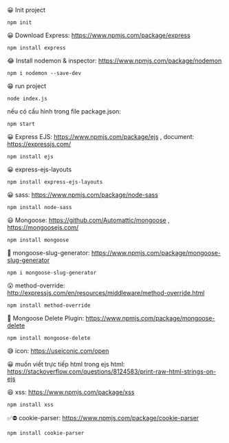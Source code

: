 😀 Init project

```
npm init
```

😀 Download Express: https://www.npmjs.com/package/express

```
npm install express
```

😂 Install nodemon & inspector: https://www.npmjs.com/package/nodemon

```
npm i nodemon --save-dev
```

😁 run project

```
node index.js
```

nếu có cấu hình trong file package.json:

```
npm start
```

😀 Express EJS: https://www.npmjs.com/package/ejs , document: https://expressjs.com/

```
npm install ejs
```

😀 express-ejs-layouts

```
npm install express-ejs-layouts
```

😀 sass: https://www.npmjs.com/package/node-sass

```
npm install node-sass

```

😃 Mongoose: https://github.com/Automattic/mongoose , https://mongoosejs.com/

```
npm install mongoose
```

🤣 mongoose-slug-generator: https://www.npmjs.com/package/mongoose-slug-generator

```
npm i mongoose-slug-generator
```

😮 method-override: http://expressjs.com/en/resources/middleware/method-override.html

```
npm install method-override
```

🤔 Mongoose Delete Plugin: https://www.npmjs.com/package/mongoose-delete

```
npm install mongoose-delete
```

😅 icon: https://useiconic.com/open

😀 muốn viết trực tiếp html trong ejs html: https://stackoverflow.com/questions/8124583/print-raw-html-strings-on-ejs

😆 xss: https://www.npmjs.com/package/xss

```
npm install xss
```

✅⛔️ cookie-parser: https://www.npmjs.com/package/cookie-parser

```
npm install cookie-parser
```
